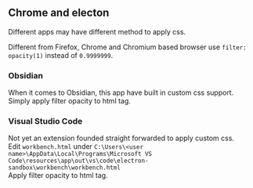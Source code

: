 ## Chrome and electon

Different apps may have different method to apply css.

Different from Firefox, Chrome and Chromium based browser use `filter: opacity(1)` instead of `0.9999999`.

### Obsidian

When it comes to Obsidian, this app have built in custom css support.  
Simply apply filter opacity to html tag.

### Visual Studio Code

Not yet an extension founded straight forwarded to apply custom css.  
Edit `workbench.html` under `C:\Users\<user name>\AppData\Local\Programs\Microsoft VS Code\resources\app\out\vs\code\electron-sandbox\workbench\workbench.html`  
Apply filter opacity to html tag.
